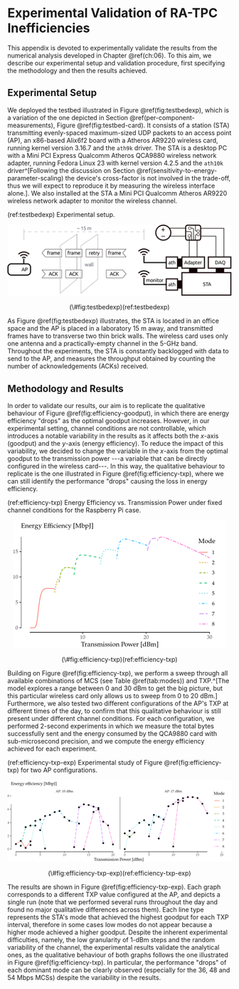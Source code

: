 
# Experimental Validation of RA-TPC Inefficiencies

<span class="newthought">This appendix</span> is devoted to experimentally validate the results from the numerical analysis developed in Chapter \@ref(ch:06). To this aim, we describe our experimental setup and validation procedure, first specifying the methodology and then the results achieved.

## Experimental Setup

We deployed the testbed illustrated in Figure \@ref(fig:testbedexp), which is a variation of the one depicted in Section \@ref(per-component-measurements), Figure \@ref(fig:testbed-card). It consists of a station (STA) transmitting evenly-spaced maximum-sized UDP packets to an access point (AP), an x86-based Alix6f2 board with a Atheros AR9220 wireless card, running kernel version 3.16.7 and the `ath9k` driver. The STA is a desktop PC with a Mini PCI Express Qualcomm Atheros QCA9880 wireless network adapter, running Fedora Linux 23 with kernel version 4.2.5 and the `ath10k` driver^[Following the discussion on Section \@ref(sensitivity-to-energy-parameter-scaling) the device's cross-factor is not involved in the trade-off, thus we will expect to reproduce it by measuring the wireless interface alone.]. We also installed at the STA a Mini PCI Qualcomm Atheros AR9220 wireless network adapter to monitor the wireless channel.

(ref:testbedexp) Experimental setup.

<div class="figure" style="text-align: center">
<img src="img/06/testbed.png" alt="(ref:testbedexp)"  />
<p class="caption">(\#fig:testbedexp)(ref:testbedexp)</p>
</div>

As Figure \@ref(fig:testbedexp) illustrates, the STA is located in an office space and the AP is placed in a laboratory 15 m away, and transmitted frames have to transverse two thin brick walls. The wireless card uses only one antenna and a practically-empty channel in the 5-GHz band. Throughout the experiments, the STA is constantly backlogged with data to send to the AP, and measures the throughput obtained by counting the number of acknowledgements (ACKs) received.

## Methodology and Results

In order to validate our results, our aim is to replicate the qualitative behaviour of Figure \@ref(fig:efficiency-goodput), in which there are energy efficiency "drops" as the optimal goodput increases. However, in our experimental setting, channel conditions are not controllable, which introduces a notable variability in the results as it affects both the $x$-axis (goodput) and the $y$-axis (energy efficiency). To reduce the impact of this variability, we decided to change the variable in the $x$-axis from the optimal goodput to the transmission power ---a variable that can be directly configured in the wireless card---. In this way, the qualitative behaviour to replicate is the one illustrated in Figure \@ref(fig:efficiency-txp), where we can still identify the performance "drops" causing the loss in energy efficiency.

(ref:efficiency-txp) Energy Efficiency vs. Transmission Power under fixed channel conditions for the Raspberry Pi case.

<div class="figure" style="text-align: center">
<img src="11-appendix-ratpc_files/figure-html/efficiency-txp-1.png" alt="(ref:efficiency-txp)" width="480" />
<p class="caption">(\#fig:efficiency-txp)(ref:efficiency-txp)</p>
</div>

Building on Figure \@ref(fig:efficiency-txp), we perform a sweep through all available combinations of MCS (see Table \@ref(tab:modes)) and TXP.^[The model explores a range between 0 and 30 dBm to get the big picture, but this particular wireless card only allows us to sweep from 0 to 20 dBm.] Furthermore, we also tested two different configurations of the AP's TXP at different times of the day, to confirm that this qualitative behaviour is still present under different channel conditions. For each configuration, we performed 2-second experiments in which we measure the total bytes successfully sent and the energy consumed by the QCA9880 card with sub-microsecond precision, and we compute the energy efficiency achieved for each experiment.

(ref:efficiency-txp-exp) Experimental study of Figure \@ref(fig:efficiency-txp) for two AP configurations.

<div class="figure" style="text-align: center">
<img src="11-appendix-ratpc_files/figure-html/efficiency-txp-exp-1.png" alt="(ref:efficiency-txp-exp)" width="787.2" />
<p class="caption">(\#fig:efficiency-txp-exp)(ref:efficiency-txp-exp)</p>
</div>

The results are shown in Figure \@ref(fig:efficiency-txp-exp). Each graph corresponds to a different TXP value configured at the AP, and depicts a single run (note that we performed several runs throughout the day and found no major qualitative differences across them). Each line type represents the STA's mode that achieved the highest goodput for each TXP interval, therefore in some cases low modes do not appear because a higher mode achieved a higher goodput. Despite the inherent experimental difficulties, namely, the low granularity of 1-dBm steps and the random variability of the channel, the experimental results validate the analytical ones, as the qualitative behaviour of both graphs follows the one illustrated in Figure \@ref(fig:efficiency-txp). In particular, the performance "drops" of each dominant mode can be clearly observed (especially for the 36, 48 and 54 Mbps MCSs) despite the variability in the results.
